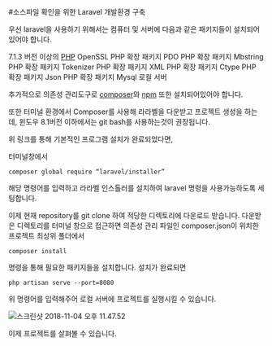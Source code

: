 #소스파일 확인을 위한 Laravel 개발환경 구축

우선 laravel을 사용하기 위해서는 컴퓨터 및 서버에 다음과 같은 패키지들이 설치되어 있어야 합니다.

7.1.3 버전 이상의 [PHP](http://web-front-end.tistory.com/32)
OpenSSL PHP 확장 패키지
PDO PHP 확장 패키지
Mbstring PHP 확장 패키지
Tokenizer PHP 확장 패키지
XML PHP 확장 패키지
Ctype PHP 확장 패키지
Json PHP 확장 패키지
Mysql 로컬 서버

추가적으로 의존성 관리도구로 [composer](https://getcomposer.org/)와 [npm](https://nodejs.org/ko/) 또한 설치되어있어야 합니다.

또한 터미널 환경에서 Composer를 사용해 라라벨을 다운받고 프로젝트 생성을 하는데,
윈도우 8.1버전 이하에서는 git bash를 사용하는것이 권장됩니다.

위 링크를 통해 기본적인 프로그램 설치가 완료되었다면,

터미널창에서
~~~
composer global require “laravel/installer”
~~~
해당 명령어를 입력하고 라라벨 인스톨러를 설치하여 laravel 명령을 사용가능하도록 세팅합니다.

이제 현재 repository를 git clone 하여 적당한 디렉토리에 다운로드 받습니다.
다운받은 디렉토리를 터미널 창으로 접근하면 의존성 관리 파일인 composer.json이 위치한 프로젝트 최상위 폴더에서
~~~
composer install
~~~
명령을 통해 필요한 패키지들을 설치합니다.
설치가 완료되면
~~~
php artisan serve --port=8080
~~~
위 명령어를 입력해주어 로컬 서버에 프로젝트를 실행시킬 수 있습니다.

![스크린샷 2018-11-04 오후 11.47.52](https://i.imgur.com/IlfTg5p.png)

이제 프로젝트를 살펴볼 수 있습니다.
